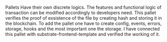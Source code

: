 Pallets Have their own discrete logics. The features and functional logic of transaction can be modified accordingly to developers need.
This pallet verifies the proof of exsistence of the file by creating hash and storing it in the blockchain.
To add the pallet one have to create config, events, errors, storage, hooks and the most important one the storage.
I have connected this pallet with substrate-frontend-template and verified the working of it.
